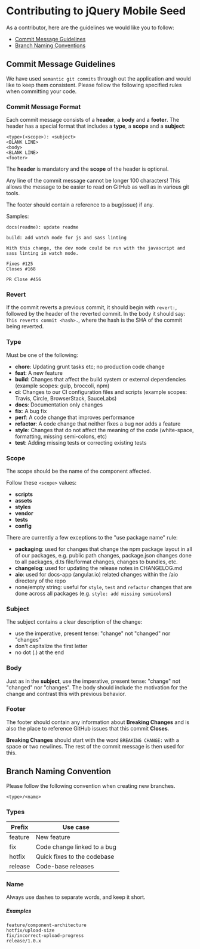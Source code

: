 # Contributing to jQuery Mobile Seed

As a contributor, here are the guidelines we would like you to follow:

- [Commit Message Guidelines](#commit)
- [Branch Naming Conventions](#branch-naming)

## <a name="commit"></a> Commit Message Guidelines

We have used `semantic git commits` through out the application and would like to keep them consistent. Please follow the following specified rules when committing your code.

### Commit Message Format

Each commit message consists of a **header**, a **body** and a **footer**. The header has a special
format that includes a **type**, a **scope** and a **subject**:

```
<type>(<scope>): <subject>
<BLANK LINE>
<body>
<BLANK LINE>
<footer>
```

The **header** is mandatory and the **scope** of the header is optional.

Any line of the commit message cannot be longer 100 characters! This allows the message to be easier
to read on GitHub as well as in various git tools.

The footer should contain a reference to a bug(issue) if any.

Samples:

```
docs(readme): update readme
```

```
build: add watch mode for js and sass linting

With this change, the dev mode could be run with the javascript and sass linting in watch mode.

Fixes #125
Closes #168

PR Close #456
```

### Revert

If the commit reverts a previous commit, it should begin with `revert:`, followed by the header of the reverted commit. In the body it should say: `This reverts commit <hash>.`, where the hash is the SHA of the commit being reverted.

### Type

Must be one of the following:

- **chore**: Updating grunt tasks etc; no production code change
- **feat**: A new feature
- **build**: Changes that affect the build system or external dependencies (example scopes: gulp, broccoli, npm)
- **ci**: Changes to our CI configuration files and scripts (example scopes: Travis, Circle, BrowserStack, SauceLabs)
- **docs**: Documentation only changes
- **fix**: A bug fix
- **perf**: A code change that improves performance
- **refactor**: A code change that neither fixes a bug nor adds a feature
- **style**: Changes that do not affect the meaning of the code (white-space, formatting, missing semi-colons, etc)
- **test**: Adding missing tests or correcting existing tests

### Scope

The scope should be the name of the component affected.

Follow these `<scope>` values:

- **scripts**
- **assets**
- **styles**
- **vendor**
- **tests**
- **config**

There are currently a few exceptions to the "use package name" rule:

- **packaging**: used for changes that change the npm package layout in all of our packages, e.g. public path changes, package.json changes done to all packages, d.ts file/format changes, changes to bundles, etc.
- **changelog**: used for updating the release notes in CHANGELOG.md
- **aio**: used for docs-app (angular.io) related changes within the /aio directory of the repo
- none/empty string: useful for `style`, `test` and `refactor` changes that are done across all packages (e.g. `style: add missing semicolons`)

### Subject

The subject contains a clear description of the change:

- use the imperative, present tense: "change" not "changed" nor "changes"
- don't capitalize the first letter
- no dot (.) at the end

### Body

Just as in the **subject**, use the imperative, present tense: "change" not "changed" nor "changes".
The body should include the motivation for the change and contrast this with previous behavior.

### Footer

The footer should contain any information about **Breaking Changes** and is also the place to
reference GitHub issues that this commit **Closes**.

**Breaking Changes** should start with the word `BREAKING CHANGE:` with a space or two newlines. The rest of the commit message is then used for this.

## <a name="branch-naming"></a> Branch Naming Convention

Please follow the following convention when creating new branches.

```
<type>/<name>
```

### Types

<table>
  <thead>
    <tr>
      <th>Prefix</th>
      <th>Use case</th>
    </tr>
  </thead>
  <tbody>
    <tr>
      <td>feature</td>
      <td>New feature</td>
    </tr>
    <tr>
      <td>fix</td>
      <td>Code change linked to a bug</td>
    </tr>
    <tr>
      <td>hotfix</td>
      <td>Quick fixes to the codebase</td>
    </tr>
    <tr>
      <td>release</td>
      <td>Code-base releases</td>
    </tr>
  </tbody>
</table>

### Name

Always use dashes to separate words, and keep it short.

##### Examples

```
feature/component-architecture
hotfix/upload-size
fix/incorrect-upload-progress
release/1.0.x
```

